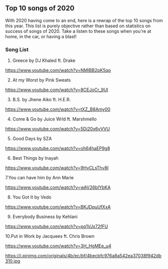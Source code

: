 ## Top 10 songs of 2020

With 2020 having come to an end, here is a rewrap of the top 10 songs from this year. This list is purely objective rather than based on statistics on success of songs of 2020. Take a listen to these songs when you're at home, in the car, or having a blast!



### Song List 





1. Greece by DJ Khaled ft. Drake 

https://www.youtube.com/watch?v=NMlBB2pK5qo 

2. At my Worst by Pink Sweats

https://www.youtube.com/watch?v=8CEJoCr_9UI

3. B.S. by Jhene Aiko ft. H.E.R.

https://www.youtube.com/watch?v=tXZ_B8Amy00

4. Come & Go by Juice Wrld ft. Marshmello

https://www.youtube.com/watch?v=5Di20x6vVVU

5. Good Days by SZA

https://www.youtube.com/watch?v=oh64haEP9g8

6. Best Things by Inayah

https://www.youtube.com/watch?v=9HvCLsThv8I

7.You can have him by Ann Marie

https://www.youtube.com/watch?v=wAV26bIYbKA

8. You Got It by Vedo

https://www.youtube.com/watch?v=BKJDpuUfXxA

9. Everybody Business by Kehlani

https://www.youtube.com/watch?v=pq1VJx72fFU

10.Put in Work by Jacquees ft. Chris Brown

https://www.youtube.com/watch?v=3H_HgMEe_u4 



https://i.pinimg.com/originals/4b/ec/bf/4becbfc976a8a542ea37038f942db310.jpg
```

